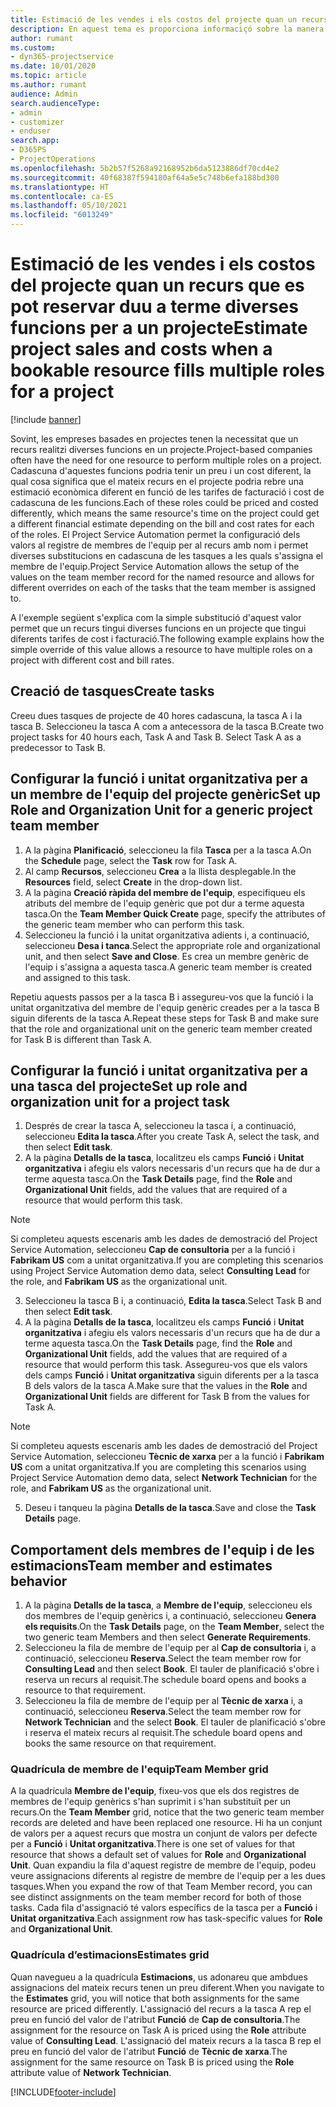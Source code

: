 ```yaml
---
title: Estimació de les vendes i els costos del projecte quan un recurs que es pot reservar duu a terme diverses funcions per a un projecte
description: En aquest tema es proporciona informaciçó sobre la manera que es pot utilitzar les dimensions de la fixació de preus i els costos d'un recurs que duu a terme diverses funcions en un projecte.
author: rumant
ms.custom:
- dyn365-projectservice
ms.date: 10/01/2020
ms.topic: article
ms.author: rumant
audience: Admin
search.audienceType:
- admin
- customizer
- enduser
search.app:
- D365PS
- ProjectOperations
ms.openlocfilehash: 5b2b57f5268a92168952b6da5123886df70cd4e2
ms.sourcegitcommit: 40f68387f594180af64a5e5c748b6efa188bd300
ms.translationtype: HT
ms.contentlocale: ca-ES
ms.lasthandoff: 05/10/2021
ms.locfileid: "6013249"
---
```

# <a name="estimate-project-sales-and-costs-when-a-bookable-resource-fills-multiple-roles-for-a-project"></a><span data-ttu-id="7b021-103">Estimació de les vendes i els costos del projecte quan un recurs que es pot reservar duu a terme diverses funcions per a un projecte</span><span class="sxs-lookup"><span data-stu-id="7b021-103">Estimate project sales and costs when a bookable resource fills multiple roles for a project</span></span> 

[!include [banner](../includes/psa-now-project-operations.md)]

<span data-ttu-id="7b021-104">Sovint, les empreses basades en projectes tenen la necessitat que un recurs realitzi diverses funcions en un projecte.</span><span class="sxs-lookup"><span data-stu-id="7b021-104">Project-based companies often have the need for one resource to perform multiple roles on a project.</span></span> <span data-ttu-id="7b021-105">Cadascuna d'aquestes funcions podria tenir un preu i un cost diferent, la qual cosa significa que el mateix recurs en el projecte podria rebre una estimació econòmica diferent en funció de les tarifes de facturació i cost de cadascuna de les funcions.</span><span class="sxs-lookup"><span data-stu-id="7b021-105">Each of these roles could be priced and costed differently, which means the same resource's time on the project could get a different financial estimate depending on the bill and cost rates for each of the roles.</span></span> <span data-ttu-id="7b021-106">El Project Service Automation permet la configuració dels valors al registre de membres de l'equip per al recurs amb nom i permet diverses substitucions en cadascuna de les tasques a les quals s'assigna el membre de l'equip.</span><span class="sxs-lookup"><span data-stu-id="7b021-106">Project Service Automation allows the setup of the values on the team member record for the named resource and allows for different overrides on each of the tasks that the team member is assigned to.</span></span>

<span data-ttu-id="7b021-107">A l'exemple següent s'explica com la simple substitució d'aquest valor permet que un recurs tingui diverses funcions en un projecte que tingui diferents tarifes de cost i facturació.</span><span class="sxs-lookup"><span data-stu-id="7b021-107">The following example  explains how the simple override of this value allows a resource to have multiple roles on a project with different cost and bill rates.</span></span>

## <a name="create-tasks"></a><span data-ttu-id="7b021-108">Creació de tasques</span><span class="sxs-lookup"><span data-stu-id="7b021-108">Create tasks</span></span>
<span data-ttu-id="7b021-109">Creeu dues tasques de projecte de 40 hores cadascuna, la tasca A i la tasca B. Seleccioneu la tasca A com a antecessora de la tasca B.</span><span class="sxs-lookup"><span data-stu-id="7b021-109">Create two project tasks for 40 hours each, Task A and Task B. Select Task A as a predecessor to Task B.</span></span>

## <a name="set-up-role-and-organization-unit-for-a-generic-project-team-member"></a><span data-ttu-id="7b021-110">Configurar la funció i unitat organitzativa per a un membre de l'equip del projecte genèric</span><span class="sxs-lookup"><span data-stu-id="7b021-110">Set up Role and Organization Unit for a generic project team member</span></span>

1. <span data-ttu-id="7b021-111">A la pàgina **Planificació**, seleccioneu la fila **Tasca** per a la tasca A.</span><span class="sxs-lookup"><span data-stu-id="7b021-111">On the **Schedule** page, select the **Task** row for Task A.</span></span> 
2. <span data-ttu-id="7b021-112">Al camp **Recursos**, seleccioneu **Crea** a la llista desplegable.</span><span class="sxs-lookup"><span data-stu-id="7b021-112">In the **Resources** field, select **Create** in the drop-down list.</span></span>
3. <span data-ttu-id="7b021-113">A la pàgina **Creació ràpida del membre de l'equip**, especifiqueu els atributs del membre de l'equip genèric que pot dur a terme aquesta tasca.</span><span class="sxs-lookup"><span data-stu-id="7b021-113">On the **Team Member Quick Create** page, specify the attributes of the generic team member who can perform this task.</span></span>
4. <span data-ttu-id="7b021-114">Seleccioneu la funció i la unitat organitzativa adients i, a continuació, seleccioneu **Desa i tanca**.</span><span class="sxs-lookup"><span data-stu-id="7b021-114">Select the appropriate role and organizational unit, and then select **Save and Close**.</span></span> <span data-ttu-id="7b021-115">Es crea un membre genèric de l'equip i s'assigna a aquesta tasca.</span><span class="sxs-lookup"><span data-stu-id="7b021-115">A generic team member is created and assigned to this task.</span></span> 

<span data-ttu-id="7b021-116">Repetiu aquests passos per a la tasca B i assegureu-vos que la funció i la unitat organitzativa del membre de l'equip genèric creades per a la tasca B siguin diferents de la tasca A.</span><span class="sxs-lookup"><span data-stu-id="7b021-116">Repeat these steps for Task B and make sure that the role and organizational unit on the generic team member created for Task B is different than Task A.</span></span> 

## <a name="set-up-role-and-organization-unit-for-a-project-task"></a><span data-ttu-id="7b021-117">Configurar la funció i unitat organitzativa per a una tasca del projecte</span><span class="sxs-lookup"><span data-stu-id="7b021-117">Set up role and organization unit for a project task</span></span>

1. <span data-ttu-id="7b021-118">Després de crear la tasca A, seleccioneu la tasca i, a continuació, seleccioneu **Edita la tasca**.</span><span class="sxs-lookup"><span data-stu-id="7b021-118">After you create Task A, select the task, and then select **Edit task**.</span></span>
2. <span data-ttu-id="7b021-119">A la pàgina **Detalls de la tasca**, localitzeu els camps **Funció** i **Unitat organitzativa** i afegiu els valors necessaris d'un recurs que ha de dur a terme aquesta tasca.</span><span class="sxs-lookup"><span data-stu-id="7b021-119">On the **Task Details** page, find the **Role** and **Organizational Unit** fields, add the values that are required of a resource that would perform this task.</span></span> 

  > [!NOTE]
  > <span data-ttu-id="7b021-120">Si completeu aquests escenaris amb les dades de demostració del Project Service Automation, seleccioneu **Cap de consultoria** per a la funció i **Fabrikam US** com a unitat organitzativa.</span><span class="sxs-lookup"><span data-stu-id="7b021-120">If you are completing this scenarios using Project Service Automation demo data, select **Consulting Lead** for the role, and **Fabrikam US** as the organizational unit.</span></span>

3. <span data-ttu-id="7b021-121">Seleccioneu la tasca B i, a continuació, **Edita la tasca**.</span><span class="sxs-lookup"><span data-stu-id="7b021-121">Select Task B and then select **Edit task**.</span></span>
4. <span data-ttu-id="7b021-122">A la pàgina **Detalls de la tasca**, localitzeu els camps **Funció** i **Unitat organitzativa** i afegiu els valors necessaris d'un recurs que ha de dur a terme aquesta tasca.</span><span class="sxs-lookup"><span data-stu-id="7b021-122">On the **Task Details** page, find the **Role** and **Organizational Unit** fields, add the values that are required of a resource that would perform this task.</span></span> <span data-ttu-id="7b021-123">Assegureu-vos que els valors dels camps **Funció** i **Unitat organitzativa** siguin diferents per a la tasca B dels valors de la tasca A.</span><span class="sxs-lookup"><span data-stu-id="7b021-123">Make sure that the values in the **Role** and **Organizational Unit** fields are different for Task B from the values for Task A.</span></span> 

  > [!NOTE]
  > <span data-ttu-id="7b021-124">Si completeu aquests escenaris amb les dades de demostració del Project Service Automation, seleccioneu **Tècnic de xarxa** per a la funció i **Fabrikam US** com a unitat organitzativa.</span><span class="sxs-lookup"><span data-stu-id="7b021-124">If you are completing this scenarios using Project Service Automation demo data, select **Network Technician** for the role, and **Fabrikam US** as the organizational unit.</span></span>

5. <span data-ttu-id="7b021-125">Deseu i tanqueu la pàgina **Detalls de la tasca**.</span><span class="sxs-lookup"><span data-stu-id="7b021-125">Save and close the **Task Details** page.</span></span> 

## <a name="team-member-and-estimates-behavior"></a><span data-ttu-id="7b021-126">Comportament dels membres de l'equip i de les estimacions</span><span class="sxs-lookup"><span data-stu-id="7b021-126">Team member and estimates behavior</span></span> 

1. <span data-ttu-id="7b021-127">A la pàgina **Detalls de la tasca**, a **Membre de l'equip**, seleccioneu els dos membres de l'equip genèrics i, a continuació, seleccioneu **Genera els requisits**.</span><span class="sxs-lookup"><span data-stu-id="7b021-127">On the **Task Details** page, on the **Team Member**, select the two generic team Members and then select **Generate Requirements**.</span></span> 
2. <span data-ttu-id="7b021-128">Seleccioneu la fila de membre de l'equip per al **Cap de consultoria** i, a continuació, seleccioneu **Reserva**.</span><span class="sxs-lookup"><span data-stu-id="7b021-128">Select the team member row for **Consulting Lead** and then select **Book**.</span></span> <span data-ttu-id="7b021-129">El tauler de planificació s'obre i reserva un recurs al requisit.</span><span class="sxs-lookup"><span data-stu-id="7b021-129">The schedule board opens and books a resource to that requirement.</span></span>
3. <span data-ttu-id="7b021-130">Seleccioneu la fila de membre de l'equip per al **Tècnic de xarxa** i, a continuació, seleccioneu **Reserva**.</span><span class="sxs-lookup"><span data-stu-id="7b021-130">Select the team member row for **Network Technician** and the select **Book**.</span></span> <span data-ttu-id="7b021-131">El tauler de planificació s'obre i reserva el mateix recurs al requisit.</span><span class="sxs-lookup"><span data-stu-id="7b021-131">The schedule board opens and books the same resource on that requirement.</span></span>

### <a name="team-member-grid"></a><span data-ttu-id="7b021-132">Quadrícula de membre de l'equip</span><span class="sxs-lookup"><span data-stu-id="7b021-132">Team Member grid</span></span> 
<span data-ttu-id="7b021-133">A la quadrícula **Membre de l'equip**, fixeu-vos que els dos registres de membres de l'equip genèrics s'han suprimit i s'han substituït per un recurs.</span><span class="sxs-lookup"><span data-stu-id="7b021-133">On the **Team Member** grid, notice that the two generic team member records are deleted and have been replaced one resource.</span></span> <span data-ttu-id="7b021-134">Hi ha un conjunt de valors per a aquest recurs que mostra un conjunt de valors per defecte per a **Funció** i **Unitat organitzativa**.</span><span class="sxs-lookup"><span data-stu-id="7b021-134">There is one set of values for that resource that shows a default set of values for **Role** and **Organizational Unit**.</span></span>
<span data-ttu-id="7b021-135">Quan expandiu la fila d'aquest registre de membre de l'equip, podeu veure assignacions diferents al registre de membre de l'equip per a les dues tasques.</span><span class="sxs-lookup"><span data-stu-id="7b021-135">When you expand the row of that Team Member record, you can see distinct assignments on the team member record for both of those tasks.</span></span> <span data-ttu-id="7b021-136">Cada fila d'assignació té valors específics de la tasca per a **Funció** i **Unitat organitzativa**.</span><span class="sxs-lookup"><span data-stu-id="7b021-136">Each assignment row has task-specific values for **Role** and **Organizational Unit**.</span></span> 

### <a name="estimates-grid"></a><span data-ttu-id="7b021-137">Quadrícula d’estimacions</span><span class="sxs-lookup"><span data-stu-id="7b021-137">Estimates grid</span></span> 
<span data-ttu-id="7b021-138">Quan navegueu a la quadrícula **Estimacions**, us adonareu que ambdues assignacions del mateix recurs tenen un preu diferent.</span><span class="sxs-lookup"><span data-stu-id="7b021-138">When you navigate to the **Estimates** grid, you will notice that both assignments for the same resource are priced differently.</span></span>
<span data-ttu-id="7b021-139">L'assignació del recurs a la tasca A rep el preu en funció del valor de l'atribut **Funció** de **Cap de consultoria**.</span><span class="sxs-lookup"><span data-stu-id="7b021-139">The assignment for the resource on Task A is priced using the **Role** attribute value of **Consulting Lead**.</span></span> <span data-ttu-id="7b021-140">L'assignació del mateix recurs a la tasca B rep el preu en funció del valor de l'atribut **Funció** de **Tècnic de xarxa**.</span><span class="sxs-lookup"><span data-stu-id="7b021-140">The assignment for the same resource on Task B is priced using the **Role** attribute value of **Network Technician**.</span></span>



[!INCLUDE[footer-include](../includes/footer-banner.md)]